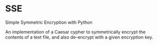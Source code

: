 # SSE
Simple Symmetric Encryption with Python

An implementation of a Caesar cypher to symmetrically encrypt the contents of a text file, and also de-encrypt with a given encryption key.
